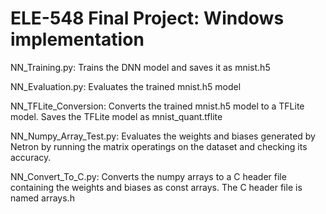 # ELE-548 Final Project: Windows implementation

NN_Training.py: Trains the DNN model and saves it as mnist.h5

NN_Evaluation.py: Evaluates the trained mnist.h5 model

NN_TFLite_Conversion: Converts the trained mnist.h5 model to a TFLite model. Saves the TFLite model as mnist_quant.tflite

NN_Numpy_Array_Test.py: Evaluates the weights and biases generated by Netron by running the matrix operatings on the dataset and checking its accuracy.

NN_Convert_To_C.py: Converts the numpy arrays to a C header file containing the weights and biases as const arrays. The C header file is named arrays.h

